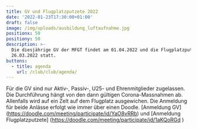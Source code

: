 ```yaml
---
title: GV und Flugplatzputzete 2022
date: '2022-01-23T17:30:00+01:00'
draft: false
image: /img/uploads/ausbildung_luftaufnahme.jpg
positionx: 50
positiony: 50
description: >-
  Die diesjährige GV der MFGT findet am 01.04.2022 und die Flugplatzputzete am
  26.03.2022 statt.
buttons:
  - title: agenda
    url: /club/club/agenda/
---
```

Für die GV sind nur Aktiv-, Passiv-, U25- und Ehrenmitglieder zugelassen. Die Durchführung hängt von den dann gültigen Corona-Massnahmen ab. Allenfalls wird auf ein Zelt auf dem Flugplatz ausgewichen. 
Die Anmeldung für beide Anlässe erfolgt wie immer über einen Doodle.
[Anmeldung GV] (https://doodle.com/meeting/participate/id/YaO8vRRb) und [Anmeldung Flugplatzputzete] (https://doodle.com/meeting/participate/id/1aKQoRGd )
